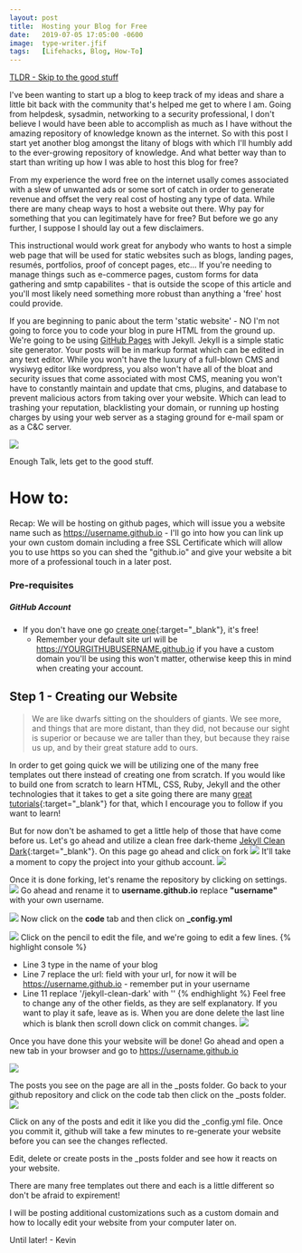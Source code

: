 ```yaml
---
layout: post
title:  Hosting your Blog for Free
date:   2019-07-05 17:05:00 -0600
image:  type-writer.jfif
tags:   [Lifehacks, Blog, How-To]
---
```


<a href='#how-to'>TLDR - Skip to the good stuff</a>

I've been wanting to start up a blog to keep track of my ideas and share a little bit back with the community that's helped me get to where I am. Going from helpdesk, sysadmin, networking to a security professional, I don't believe I would have been able to accomplish as much as I have without the amazing repository of knowledge known as the internet. So with this post I start yet another blog amongst the litany of blogs with which I'll humbly add to the ever-growing repository of knowledge. And what better way than to start than writing up how I was able to host this blog for free?

From my experience the word free on the internet usally comes associated with a slew of unwanted ads or some sort of catch in order to generate revenue and offset the very real cost of hosting any type of data. While there are many cheap ways to host a website out there. Why pay for something that you can legitimately have for free? But before we go any further, I suppose I should lay out a few disclaimers. 

This instructional would work great for anybody who wants to host a simple web page that will be used for static websites such as blogs, landing pages, resumés, portfolios, proof of concept pages, etc... If you're needing to manage things such as e-commerce pages, custom forms for data gathering and smtp capabilites - that is outside the scope of this article and you'll most likely need something more robust than anything a 'free' host could provide. 

If you are beginning to panic about the term 'static website' - NO I'm not going to force you to code your blog in pure HTML from the ground up. We're going to be using <a href="https://pages.github.com/">GitHub Pages</a> with Jekyll. Jekyll is a simple static site generator. Your posts will be in markup format which can be edited in any text editor. While you won't have the luxury of a full-blown CMS and wysiwyg editor like wordpress, you also won't have all of the bloat and security issues that come associated with most CMS, meaning you won't have to constantly maintain and update that cms, plugins, and database to prevent malicious actors from taking over your website. Which can lead to trashing your reputation, blacklisting your domain, or running up hosting charges by using your web server as a staging ground for e-mail spam or as a C&C server.   

![]({{site.baseurl}}/img/blog.jpg)

Enough Talk, lets get to the good stuff. 

# How to: 
Recap: We will be hosting on github pages, which will issue you a website name such as https://username.github.io - I'll go into how you can link up your own custom domain including a free SSL Certificate which will allow you to use https so you can shed the "github.io" and give your website a bit more of a professional touch in a later post. 

### Pre-requisites
##### GitHub Account
* If you don't have one go [create one](https://github.com/join){:target="_blank"}, it's free!
	* Remember your default site url will be https://YOURGITHUBUSERNAME.github.io if you have a custom domain you'll be using this won't matter, otherwise keep this in mind when creating your account. 

## Step 1 - Creating our Website
> We are like dwarfs sitting on the shoulders of giants. We see more, and things that are more distant, than they did, not because our sight is superior or because we are taller than they, but because they raise us up, and by their great stature add to ours.

In order to get going quick we will be utilizing one of the many free templates out there instead of creating one from scratch. If you would like to build one from scratch to learn HTML, CSS, Ruby, Jekyll and the other technologies that it takes to get a site going there are many [great tutorials](http://jmcglone.com/guides/github-pages/){:target="_blank"} for that, which I encourage you to follow if you want to learn! 

But for now don't be ashamed to get a little help of those that have come before us. Let's go ahead and utilize a clean free dark-theme [Jekyll Clean Dark](https://github.com/streetturtle/jekyll-clean-dark){:target="_blank"}. 
On this page go ahead and click on fork
![]({{site.baseurl}}/img/free-blog/fork-it.png)
It'll take a moment to copy the project into your github account. 
![]({{site.baseurl}}/img/free-blog/forking.png)

Once it is done forking, let's rename the repository by clicking on settings. 
![]({{site.baseurl}}/img/free-blog/settings.png)
Go ahead and rename it to **username.github.io** replace **"username"** with your own username. 

![]({{site.baseurl}}/img/free-blog/code-configyml.png)
Now click on the **code** tab and then click on **_config.yml** 

![]({{site.baseurl}}/img/free-blog/edit.png)
Click on the pencil to edit the file, and we're going to edit a few lines. 
{% highlight console %}
* Line 3 type in the name of your blog 
* Line 7 replace the url: field with your url, for now it will be https://username.github.io - remember put in your username
* Line 11 replace '/jekyll-clean-dark' with ''
{% endhighlight %}
Feel free to change any of the other fields, as they are self explanatory. If you want to play it safe, leave as is. 
When you are done delete the last line which is blank then scroll down click on commit changes. 
![]({{site.baseurl}}/img/free-blog/commit.png)

Once you have done this your website will be done! Go ahead and open a new tab in your browser and go to https://username.github.io

![]({{site.baseurl}}/img/free-blog/blog_example.png)

The posts you see on the page are all in the _posts folder. Go back to your github repository and click on the code tab then click on the _posts folder. 
![]({{site.baseurl}}/img/free-blog/posts.png)

Click on any of the posts and edit it like you did the _config.yml file. Once you commit it, github will take a few minutes to re-generate your website before you can see the changes reflected.

Edit, delete or create posts in the _posts folder and see how it reacts on your website. 

There are many free templates out there and each is a little different so don't be afraid to expirement!

I will be posting additional customizations such as a custom domain and how to locally edit your website from your computer later on. 

Until later! - Kevin